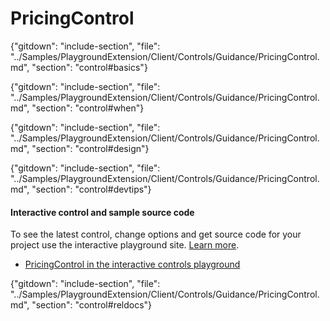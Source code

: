 ﻿# PricingControl

{"gitdown": "include-section", "file": "../Samples/PlaygroundExtension/Client/Controls/Guidance/PricingControl.md", "section": "control#basics"}

<!-- TODO get an IMAGE to embed here -->

<!-- TODO get an SAMPLE CODE to embed here -->

{"gitdown": "include-section", "file": "../Samples/PlaygroundExtension/Client/Controls/Guidance/PricingControl.md", "section": "control#when"}

{"gitdown": "include-section", "file": "../Samples/PlaygroundExtension/Client/Controls/Guidance/PricingControl.md", "section": "control#design"}

{"gitdown": "include-section", "file": "../Samples/PlaygroundExtension/Client/Controls/Guidance/PricingControl.md", "section": "control#devtips"}

#### Interactive control and sample source code
To see the latest control, change options and get source code for your project use the interactive playground site.  [Learn more](./top-extensions-controls-playground.md).

*  <a href="https://ms.portal.azure.com/?Microsoft_Azure_Playground=true#blade/Microsoft_Azure_Playground/ControlsIndexBlade/PricingControl_create_Playground" target="_blank">PricingControl in the interactive controls playground</a>

 

{"gitdown": "include-section", "file": "../Samples/PlaygroundExtension/Client/Controls/Guidance/PricingControl.md", "section": "control#reldocs"}
